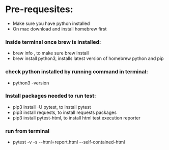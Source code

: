 # Pre-requesites:
- Make sure you have python installed
- On mac download and install homebrew first

### Inside terminal once brew is installed:
- brew info , to make sure brew install
- brew install python3, installs latest version of homebrew python and pip

### check python installed by running command in terminal:
- python3 -version

### Install packages needed to run test:
- pip3 install -U pytest, to install pytest
- pip3 install requests, to install requests packages
- pip3 install pytest-html, to install html test execution reporter

### run from terminal
- pytest -v -s --html=report.html --self-contained-html
